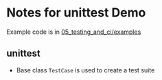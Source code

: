 # Notes for unittest Demo

Example code is in [05_testing_and_ci/examples](https://github.com/Simulation-Software-Engineering/Lecture-Material/blob/main/05_testing_and_ci/examples)

## unittest

- Base class `TestCase` is used to create a test suite
